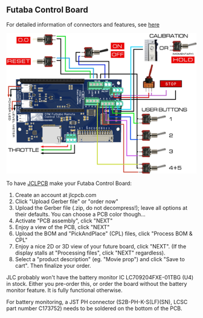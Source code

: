 ## Futaba Control Board

For detailed information of connectors and features, see [here](../FUTABA.md)

![schematics](../img/schematics.png)

To have [JCLPCB](https://jlcpcb.com) make your Futaba Control Board:
1) Create an account at jlcpcb.com
2) Click "Upload Gerber file" or "order now"
3) Upload the Gerber file (.zip, do not decompress!); leave all options at their defaults. You can choose a PCB color though...
4) Activate "PCB assembly", click "NEXT"
5) Enjoy a view of the PCB, click "NEXT"
6) Upload the BOM and "PickAndPlace" (CPL) files, click "Process BOM & CPL"
7) Enjoy a nice 2D or 3D view of your future board, click "NEXT". (If the display stalls at "Processing files", click "NEXT" regardless).
8) Select a "product description" (eg. "Movie prop") and click "Save to cart". Then finalize your order.

JLC probably won't have the battery monitor IC LC709204FXE-01TBG (U4) in stock. Either you pre-order this, or order the board without the battery monitor feature. It is fully functional otherwise.

For battery monitoring, a JST PH connector (S2B-PH-K-S(LF)(SN), LCSC part number C173752) needs to be soldered on the bottom of the PCB.
